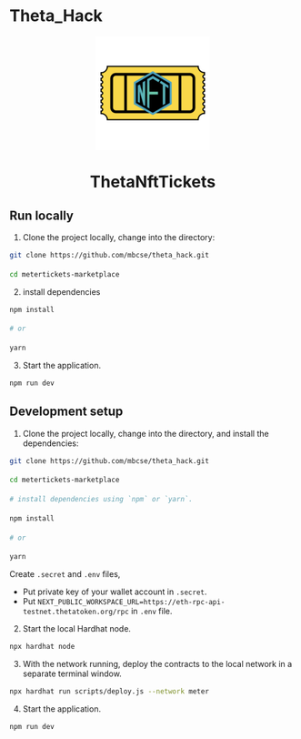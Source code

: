 # Theta_Hack
<p align="center">
  <img align="center" src="https://github.com/mbcse/theta_hack/blob/main/LANDING_PAGE/src/images/logo.png" width="200" height="200"></img>
</p>

<h1 align="center">ThetaNftTickets</h1>

## Run locally
1. Clone the project locally, change into the directory:
```bash
git clone https://github.com/mbcse/theta_hack.git

cd metertickets-marketplace
```

2. install dependencies
```bash
npm install

# or

yarn
```

3. Start the application.
```bash
npm run dev
```

## Development setup
1. Clone the project locally, change into the directory, and install the dependencies:
```bash
git clone https://github.com/mbcse/theta_hack.git

cd metertickets-marketplace

# install dependencies using `npm` or `yarn`.

npm install

# or

yarn
```

Create `.secret` and `.env` files, 
* Put private key of your wallet account in `.secret`.
* Put `NEXT_PUBLIC_WORKSPACE_URL=https://eth-rpc-api-testnet.thetatoken.org/rpc` in `.env` file.

2. Start the local Hardhat node.
```bash
npx hardhat node
```

3. With the network running, deploy the contracts to the local network in a separate terminal window.

```bash
npx hardhat run scripts/deploy.js --network meter
```

4. Start the application.
```bash
npm run dev
```